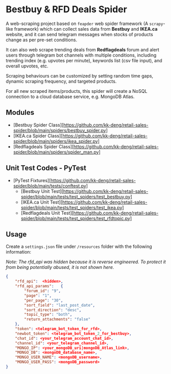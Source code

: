 # Bestbuy & RFD Deals Spider

A web-scraping project based on `feapder` web spider framework (A `scrapy`-like framework) which can collect sales data from **Bestbuy** and **IKEA.ca** website, and it can send telegram messages when stocks of products change as per pre-set conditions.

It can also web scrape trending deals from **Redflagdeals** forum and alert users through telegram bot channels with multiple conditions, including trending index (e.g. upvotes per minute), keywords list (csv file input), and overall upvotes, etc.

Scraping behaviours can be customized by setting random time gaps, dynamic scraping frequency, and targeted products.

For all new scraped items/products, this spider will create a NoSQL connection to a cloud database service, e.g. MongoDB Atlas.

## Modules

* [Bestbuy Spider Class][https://github.com/kk-deng/retail-sales-spider/blob/main/spiders/bestbuy_spider.py]
* [IKEA.ca Spider Class][https://github.com/kk-deng/retail-sales-spider/blob/main/spiders/ikea_spider.py]
* [Redflagdeals Spider Class][https://github.com/kk-deng/retail-sales-spider/blob/main/spiders/spider_man.py]

## Unit Test Codes - PyTest

* [PyTest Fixtures][https://github.com/kk-deng/retail-sales-spider/blob/main/tests/conftest.py]
  * [Bestbuy Unit Test][https://github.com/kk-deng/retail-sales-spider/blob/main/tests/test_spiders/test_bestbuy.py]
  * [IKEA.ca Unit Test][https://github.com/kk-deng/retail-sales-spider/blob/main/tests/test_spiders/test_ikea.py]
  * [Redflagdeals Unit Test][https://github.com/kk-deng/retail-sales-spider/blob/main/tests/test_spiders/test_rfdtopic.py]

## Usage

Create a `settings.json` file under `/resources` folder with the following information:

*Note: The rfd_api was hidden because it is reverse engineered. To protect it from being potentially abused, it is not shown here.*

```json
{
    "rfd_api":  <hidden>,
    "rfd_api_params":   {
        "forum_id": "9",
        "page": "1",
        "per_page": "30",
        "sort_field": "last_post_date",
        "sort_direction": "desc",
        "topic_type": "both",
        "return_attachments": "false"
    },
    "token": <telegram_bot_token_for_rfd>,
    "newbot_token": <telegram_bot_token_2_for_bestbuy>,
    "chat_id": <your_telegram_account_chat_id>,
    "channel_id": <your_telegram_channel_id>, 
    "MONGO_IP": <your_mongoDB_uri|mongoDB_Atlas_link>,
    "MONGO_DB": <mongoDB_database_name>,
    "MONGO_USER_NAME": <mongoDB_username>,
    "MONGO_USER_PASS": <mongoDB_password>
}
```
